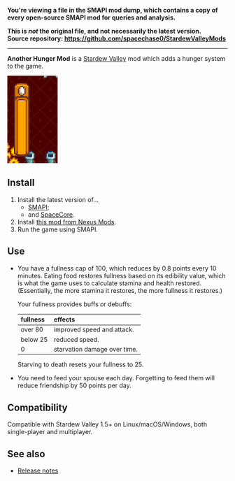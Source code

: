 **You're viewing a file in the SMAPI mod dump, which contains a copy of every open-source SMAPI mod
for queries and analysis.**

**This is _not_ the original file, and not necessarily the latest version.**  
**Source repository: https://github.com/spacechase0/StardewValleyMods**

----

**Another Hunger Mod** is a [Stardew Valley](http://stardewvalley.net/) mod which adds a hunger
system to the game.

![](screenshot.png)

## Install
1. Install the latest version of...
   * [SMAPI](https://smapi.io);
   * and [SpaceCore](https://www.nexusmods.com/stardewvalley/mods/1348).
2. Install [this mod from Nexus Mods](http://www.nexusmods.com/stardewvalley/mods/3379).
3. Run the game using SMAPI.

## Use
* You have a fullness cap of 100, which reduces by 0.8 points every 10 minutes. Eating food
  restores fullness based on its edibility value, which is what the game uses to calculate stamina
  and health restored. (Essentially, the more stamina it restores, the more fullness it restores.)

  Your fullness provides buffs or debuffs:

  fullness | effects
  -------- | -------
  over 80  | improved speed and attack.
  below 25 | reduced speed.
  0        | starvation damage over time.

  Starving to death resets your fullness to 25.

* You need to feed your spouse each day. Forgetting to feed them will reduce friendship by 50 points
per day.

## Compatibility
Compatible with Stardew Valley 1.5+ on Linux/macOS/Windows, both single-player and multiplayer.

## See also
* [Release notes](release-notes.md)
